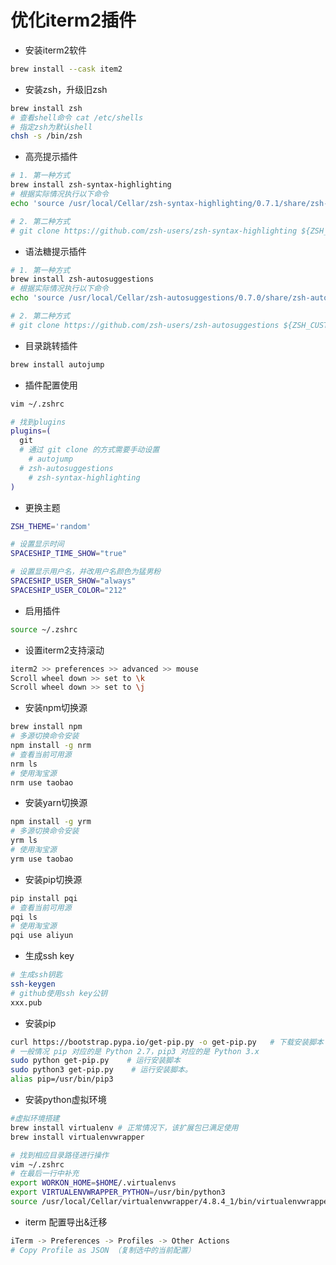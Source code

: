 # 优化iterm2插件


- 安装iterm2软件
```bash
brew install --cask item2
```

- 安装zsh，升级旧zsh
```bash
brew install zsh
# 查看shell命令 cat /etc/shells
# 指定zsh为默认shell
chsh -s /bin/zsh
```

- 高亮提示插件
```bash
# 1. 第一种方式
brew install zsh-syntax-highlighting
# 根据实际情况执行以下命令
echo 'source /usr/local/Cellar/zsh-syntax-highlighting/0.7.1/share/zsh-syntax-highlighting/zsh-syntax-highlighting.zsh' >> ~/.zshrc

# 2. 第二种方式
# git clone https://github.com/zsh-users/zsh-syntax-highlighting ${ZSH_CUSTOM:-~/.oh-my-zsh/custom}/plugins/zsh-syntax-highlighting
```

- 语法糖提示插件
```bash
# 1. 第一种方式
brew install zsh-autosuggestions
# 根据实际情况执行以下命令
echo 'source /usr/local/Cellar/zsh-autosuggestions/0.7.0/share/zsh-autosuggestions/zsh-autosuggestions.zsh' >> ~/.zshrc

# 2. 第二种方式
# git clone https://github.com/zsh-users/zsh-autosuggestions ${ZSH_CUSTOM:-~/.oh-my-zsh/custom}/plugins/zsh-autosuggestions
```

- 目录跳转插件
```bash
brew install autojump
```

- 插件配置使用
```bash
vim ~/.zshrc

# 找到plugins
plugins=(
  git
  # 通过 git clone 的方式需要手动设置
	# autojump
  # zsh-autosuggestions
	# zsh-syntax-highlighting
)
```

- 更换主题
```bash
ZSH_THEME='random'

# 设置显示时间
SPACESHIP_TIME_SHOW="true"

# 设置显示用户名，并改用户名颜色为猛男粉
SPACESHIP_USER_SHOW="always"
SPACESHIP_USER_COLOR="212"
```

- 启用插件
```bash
source ~/.zshrc
```

- 设置iterm2支持滚动
```bash
iterm2 >> preferences >> advanced >> mouse
Scroll wheel down >> set to \k
Scroll wheel down >> set to \j
```

- 安装npm切换源
```bash
brew install npm
# 多源切换命令安装
npm install -g nrm
# 查看当前可用源
nrm ls
# 使用淘宝源
nrm use taobao
```

- 安装yarn切换源
```bash
npm install -g yrm
# 多源切换命令安装
yrm ls
# 使用淘宝源
yrm use taobao
```

- 安装pip切换源
```bash
pip install pqi
# 查看当前可用源
pqi ls
# 使用淘宝源
pqi use aliyun
```

- 生成ssh key
```bash
# 生成ssh钥匙
ssh-keygen
# github使用ssh key公钥
xxx.pub
```

- 安装pip
```bash
curl https://bootstrap.pypa.io/get-pip.py -o get-pip.py   # 下载安装脚本
# 一般情况 pip 对应的是 Python 2.7，pip3 对应的是 Python 3.x
sudo python get-pip.py    # 运行安装脚本
sudo python3 get-pip.py    # 运行安装脚本。
alias pip=/usr/bin/pip3
```
- 安装python虚拟环境
```bash
#虚拟环境搭建
brew install virtualenv # 正常情况下，该扩展包已满足使用
brew install virtualenvwrapper

# 找到相应目录路径进行操作
vim ~/.zshrc
# 在最后一行中补充
export WORKON_HOME=$HOME/.virtualenvs
export VIRTUALENVWRAPPER_PYTHON=/usr/bin/python3
source /usr/local/Cellar/virtualenvwrapper/4.8.4_1/bin/virtualenvwrapper.sh
```

- iterm 配置导出&迁移
```bash
iTerm -> Preferences -> Profiles -> Other Actions
# Copy Profile as JSON （复制选中的当前配置）
```

